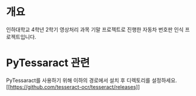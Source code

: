 # 개요
인하대학교 4학년 2학기 영상처리 과목 기말 프로젝트로 진행한 자동차 번호판 인식 프로젝트입니다.

# PyTessaract 관련
PyTessaract를 사용하기 위해 이하의 경로에서 설치 후 디렉토리를 설정하세요.
[[https://github.com/tesseract-ocr/tesseract/releases]]